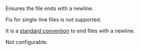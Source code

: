Ensures the file ends with a newline.

Fix for single-line files is not supported.

It is a [standard convention](https://stackoverflow.com/q/729692/3124288) to end files with a newline.

Not configurable.